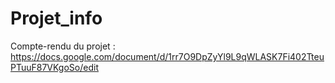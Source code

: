 # Projet_info
Compte-rendu du projet :
https://docs.google.com/document/d/1rr7O9DpZyYl9L9qWLASK7Fi402TteuPTuuF87VKgoSo/edit

